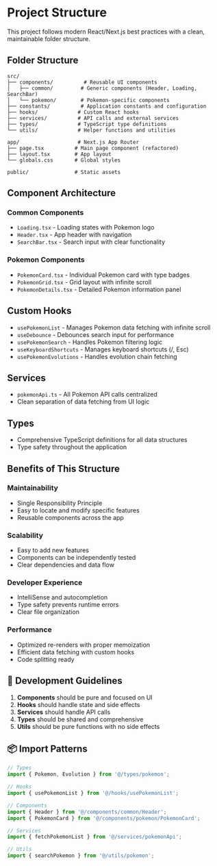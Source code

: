 # Project Structure

This project follows modern React/Next.js best practices with a clean, maintainable folder structure.

## Folder Structure

```
src/
├── components/          # Reusable UI components
│   ├── common/         # Generic components (Header, Loading, SearchBar)
│   └── pokemon/        # Pokemon-specific components
├── constants/          # Application constants and configuration
├── hooks/             # Custom React hooks
├── services/          # API calls and external services
├── types/             # TypeScript type definitions
└── utils/             # Helper functions and utilities

app/                   # Next.js App Router
├── page.tsx          # Main page component (refactored)
├── layout.tsx        # App layout
└── globals.css       # Global styles

public/               # Static assets
```

## Component Architecture

### **Common Components**
- `Loading.tsx` - Loading states with Pokemon logo
- `Header.tsx` - App header with navigation
- `SearchBar.tsx` - Search input with clear functionality

### **Pokemon Components** 
- `PokemonCard.tsx` - Individual Pokemon card with type badges
- `PokemonGrid.tsx` - Grid layout with infinite scroll
- `PokemonDetails.tsx` - Detailed Pokemon information panel

## Custom Hooks

- `usePokemonList` - Manages Pokemon data fetching with infinite scroll
- `useDebounce` - Debounces search input for performance
- `usePokemonSearch` - Handles Pokemon filtering logic
- `useKeyboardShortcuts` - Manages keyboard shortcuts (/, Esc)
- `usePokemonEvolutions` - Handles evolution chain fetching

## Services

- `pokemonApi.ts` - All Pokemon API calls centralized
- Clean separation of data fetching from UI logic

## Types

- Comprehensive TypeScript definitions for all data structures
- Type safety throughout the application

## Benefits of This Structure

### **Maintainability**
- Single Responsibility Principle
- Easy to locate and modify specific features
- Reusable components across the app

### **Scalability**
- Easy to add new features
- Components can be independently tested
- Clear dependencies and data flow

### **Developer Experience**
- IntelliSense and autocompletion
- Type safety prevents runtime errors
- Clear file organization

### **Performance**
- Optimized re-renders with proper memoization
- Efficient data fetching with custom hooks
- Code splitting ready

## 🚀 Development Guidelines

1. **Components** should be pure and focused on UI
2. **Hooks** should handle state and side effects
3. **Services** should handle API calls
4. **Types** should be shared and comprehensive
5. **Utils** should be pure functions with no side effects

## 📦 Import Patterns

```typescript
// Types
import { Pokemon, Evolution } from '@/types/pokemon';

// Hooks
import { usePokemonList } from '@/hooks/usePokemonList';

// Components
import { Header } from '@/components/common/Header';
import { PokemonCard } from '@/components/pokemon/PokemonCard';

// Services
import { fetchPokemonList } from '@/services/pokemonApi';

// Utils
import { searchPokemon } from '@/utils/pokemon';
```
